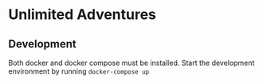 # Unlimited Adventures

## Development
Both docker and docker compose must be installed. Start the development environment by running `docker-compose up`
